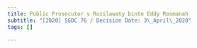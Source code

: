 ```yaml
---
title: Public Prosecutor v Rozilawaty binte Eddy Rosmanah
subtitle: "[2020] SGDC 76 / Decision Date: 3\_April\_2020"
tags: []

---
```

